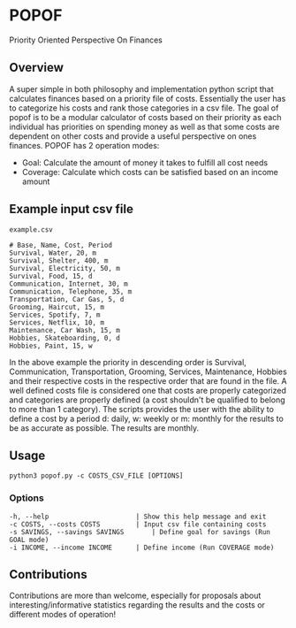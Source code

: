 # POPOF
Priority Oriented Perspective On Finances

## Overview
A super simple in both philosophy and implementation python script that calculates finances based on a priority file of costs. Essentially the user has to categorize his costs and rank those categories in a csv file. The goal of popof is to be a modular calculator of costs based on their priority as each individual has priorities on spending money as well as that some costs are dependent on other costs and provide a useful perspective on ones finances. POPOF has 2 operation modes:
- Goal: Calculate the amount of money it takes to fulfill all cost needs
- Coverage: Calculate which costs can be satisfied based on an income amount

## Example input csv file
`example.csv`
```
# Base, Name, Cost, Period  
Survival, Water, 20, m
Survival, Shelter, 400, m
Survival, Electricity, 50, m
Survival, Food, 15, d
Communication, Internet, 30, m
Communication, Telephone, 35, m
Transportation, Car Gas, 5, d
Grooming, Haircut, 15, m
Services, Spotify, 7, m
Services, Netflix, 10, m
Maintenance, Car Wash, 15, m
Hobbies, Skateboarding, 0, d  
Hobbies, Paint, 15, w
```

In the above example the priority in descending order is Survival, Communication, Transportation, Grooming, Services, Maintenance, Hobbies and their respective costs in the respective order that are found in the file. A well defined costs file is considered one that costs are properly categorized and categories are properly defined (a cost shouldn't be qualified to belong to more than 1 category). The scripts provides the user with the ability to define a cost by a period d: daily, w: weekly or m: monthly for the results to be as accurate as possible. The results are monthly.

## Usage
`python3 popof.py -c COSTS_CSV_FILE [OPTIONS]`

### Options
```
-h, --help            			| Show this help message and exit
-c COSTS, --costs COSTS			| Input csv file containing costs
-s SAVINGS, --savings SAVINGS 		| Define goal for savings (Run GOAL mode)
-i INCOME, --income INCOME 		| Define income (Run COVERAGE mode)
```

## Contributions
Contributions are more than welcome, especially for proposals about interesting/informative statistics regarding the results and the costs or different modes of operation!
